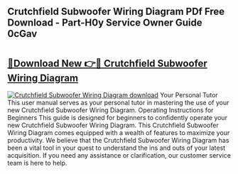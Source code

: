 ## Crutchfield Subwoofer Wiring Diagram PDf Free Download - Part-H0y Service Owner Guide 0cGav

# <h2><a href="http://dflz88.blite.top/?on=Crutchfield+Subwoofer+Wiring+Diagram">🔗Download New 👉🔴 Crutchfield Subwoofer Wiring Diagram</a></h2>

[![Crutchfield Subwoofer Wiring Diagram download](https://i.imgur.com/lujVjoI.png)](http://dflz88.blite.top/?on=Crutchfield+Subwoofer+Wiring+Diagram)
Your Personal Tutor This user manual serves as your personal tutor in mastering the use of your new Crutchfield Subwoofer Wiring Diagram. Operating Instructions for Beginners This guide is designed for beginners to confidently operate your new Crutchfield Subwoofer Wiring Diagram. This Crutchfield Subwoofer Wiring Diagram comes equipped with a wealth of features to maximize your productivity. We believe that the Crutchfield Subwoofer Wiring Diagram has been a vital tool in your quest to understand the ins and outs of your latest acquisition. If you need any assistance or clarification, our customer service team is here to help.

